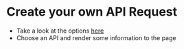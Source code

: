 # Create your own API Request
* Take a look at the options [here](https://apipheny.io/free-api/#apis-without-key)
* Choose an API and render some information to the page